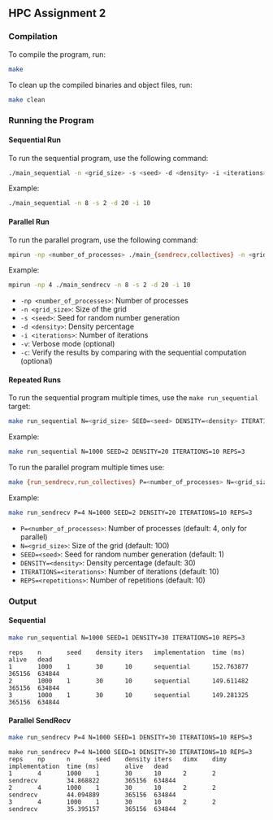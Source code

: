 ## HPC Assignment 2

### Compilation

To compile the program, run:

```sh
make
```

To clean up the compiled binaries and object files, run:

```sh
make clean
```

### Running the Program

#### Sequential Run

To run the sequential program, use the following command:

```sh
./main_sequential -n <grid_size> -s <seed> -d <density> -i <iterations> [-v]
```

Example:

```sh
./main_sequential -n 8 -s 2 -d 20 -i 10
```

#### Parallel Run

To run the parallel program, use the following command:

```sh
mpirun -np <number_of_processes> ./main_{sendrecv,collectives} -n <grid_size> -s <seed> -d <density> -i <iterations> [-v] [-c]
```

Example:

```sh
mpirun -np 4 ./main_sendrecv -n 8 -s 2 -d 20 -i 10
```

- `-np <number_of_processes>`: Number of processes
- `-n <grid_size>`: Size of the grid
- `-s <seed>`: Seed for random number generation
- `-d <density>`: Density percentage
- `-i <iterations>`: Number of iterations
- `-v`: Verbose mode (optional)
- `-c`: Verify the results by comparing with the sequential computation (optional)


#### Repeated Runs

To run the sequential program multiple times, use the `make run_sequential` target:

```sh
make run_sequential N=<grid_size> SEED=<seed> DENSITY=<density> ITERATIONS=<iterations> REPS=<repetitions>
```

Example:

```sh
make run_sequential N=1000 SEED=2 DENSITY=20 ITERATIONS=10 REPS=3
```

To run the parallel program multiple times use:

```sh
make {run_sendrecv,run_collectives} P=<number_of_processes> N=<grid_size> SEED=<seed> DENSITY=<density> ITERATIONS=<iterations> REPS=<repetitions>
```

Example:

```sh
make run_sendrecv P=4 N=1000 SEED=2 DENSITY=20 ITERATIONS=10 REPS=3
```

- `P=<number_of_processes>`: Number of processes (default: 4, only for parallel)
- `N=<grid_size>`: Size of the grid (default: 100)
- `SEED=<seed>`: Seed for random number generation (default: 1)
- `DENSITY=<density>`: Density percentage (default: 30)
- `ITERATIONS=<iterations>`: Number of iterations (default: 10)
- `REPS=<repetitions>`: Number of repetitions (default: 10)

### Output

#### Sequential

```sh
make run_sequential N=1000 SEED=1 DENSITY=30 ITERATIONS=10 REPS=3
```

```raw
reps    n       seed    density iters   implementation  time (ms)       alive   dead
1       1000    1       30      10      sequential      152.763877      365156  634844
2       1000    1       30      10      sequential      149.611482      365156  634844
3       1000    1       30      10      sequential      149.281325      365156  634844
```

#### Parallel SendRecv

```sh
make run_sendrecv P=4 N=1000 SEED=1 DENSITY=30 ITERATIONS=10 REPS=3
```
```raw
make run_sendrecv P=4 N=1000 SEED=1 DENSITY=30 ITERATIONS=10 REPS=3
reps    np      n       seed    density iters   dimx    dimy    implementation  time (ms)       alive   dead
1       4       1000    1       30      10      2       2       sendrecv        34.868822       365156  634844
2       4       1000    1       30      10      2       2       sendrecv        44.094889       365156  634844
3       4       1000    1       30      10      2       2       sendrecv        35.395157       365156  634844
```

